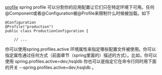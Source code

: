 [profile](https://docs.spring.io/spring-boot/docs/current/reference/html/boot-features-profiles.html)
spring profile 可以分割你的应用配置让它们只在特定环境下可用。任何@Component或者@Configuration被@Profile来限制什么时候被加载。如下

	@Configuration
	@Profile("production")
	public class ProductionConfiguration {

		// ...

你可以使用spring.profiles.active 环境属性来指定哪些配置文件被使用。你可以指定属性通过任何方式（前面章节（spring里面的）描述的方式）。比如，你可以使用
	spring.profiles.active=dev,hsqldb
你也可以是指定它在命令行同时用下面的开关
	--spring.profiles.active=dev,hsqldb
。
